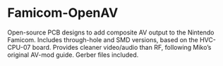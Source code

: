 # Famicom-OpenAV
Open-source PCB designs to add composite AV output to the Nintendo Famicom. Includes through-hole and SMD versions, based on the HVC-CPU-07 board. Provides cleaner video/audio than RF, following Miko’s original AV-mod guide. Gerber files included.
